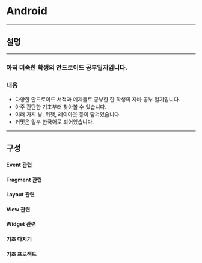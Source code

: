 # Android
------------
## 설명
---------
### 아직 미숙한 학생의 안드로이드 공부일지입니다. 
### 내용
* 다양한 안드로이드 서적과 예제들로 공부한 한 학생의 자바 공부 일지입니다.
* 아주 간단한 기초부터 찾아볼 수 있습니다.
* 여러 가지 뷰, 위젯, 레이아웃 등이 담겨있습니다.
* 커밋은 일부 한국어로 되어있습니다. 
--------
## 구성
#### Event 관련
#### Fragment 관련
#### Layout 관련
#### View 관련
#### Widget 관련
#### 기초 다지기
#### 기초 프로젝트
